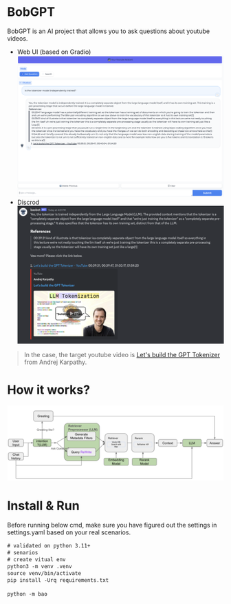 # BobGPT

BobGPT is an AI project that allows you to ask questions about youtube videos.

* Web UI (based on Gradio)
![Gradio Web UI](/gradio-ui.png)
* Discrod
![Discord](discord.png)

> In the case, the target youtube video is [Let's build the GPT Tokenizer](https://www.youtube.com/watch?v=zduSFxRajkE) from Andrej Karpathy.

# How it works?
![RAG Diagram](rag-framework.png)

# Install & Run
Before running below cmd, make sure you have figured out the settings in settings.yaml based on your real scenarios.
```
# validated on python 3.11+
# senarios
# create vitual env 
python3 -m venv .venv
source venv/bin/activate
pip install -Urq requirements.txt

python -m bao
```